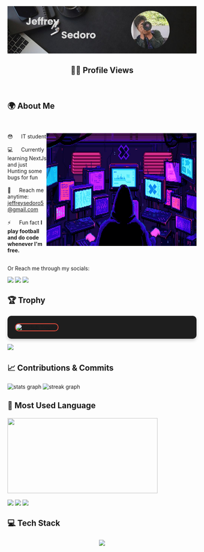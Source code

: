 <div style="text-align: center;">
 <a href="https://portfolio-six-livid-89.vercel.app/" target="_blank">
  <img src="/assets/Jeffrey Sedoro.jpg" alt="Jeffrey">
  </a>
</div>

## <p align="center">🧑‍💻 Profile Views</p>
<div id="header" align="center">
  <img src="https://komarev.com/ghpvc/?username=Myzino&style=for-the-badge&color=7F00FF" alt=""/>
</div>

## <p>🌍 About Me</p>
<br>
<p>
        <img align="right" width="400" height="300" src="/assets/68747470733a2f2f6d656469612e74656e6f722e636f6d2f336254785a34486472797341414141642f706978656c732d6e656f6e2e676966.gif">

😳 &emsp; IT student<br/><br/>
💻 &emsp; Currently learning NextJs and just Hunting some bugs for fun <br/><br/>
🧐 &emsp; Reach me anytime: jeffreysedoro5@gmail.com<br/><br/>
⚡ &emsp; Fun fact **I play football and do code whenever I'm free.**<br/><br/>

<p>Or Reach me through my socials: </p>
<p>
<a href = "https://x.com/Jepriii08/"><img src="https://img.icons8.com/fluent/48/000000/twitter.png"/></a>
<a href = "https://www.instagram.com/myzino_/"><img src="https://img.icons8.com/fluent/48/000000/instagram-new.png"/></a>
<a href = "https://www.facebook.com/Benkiekun/"><img src="https://img.icons8.com/color/48/000000/facebook-new.png"/></a>
</p>

## <p>🏆 Trophy</p>
<p style="background-color: #1e1e1e; padding: 20px; border-radius: 10px; box-shadow: 0px 4px 8px rgba(0, 0, 0, 0.2);">
<img src="https://github-profile-trophy.vercel.app/?username=Myzino&margin-w=5&margin-h=5&theme=darkhub&no-bg=true&no-frame=true&rank=SECRET,SSS,SS,S,AAA,AA,A,B,C&column=7&title=PullRequest,Commits,Stars,Repositories,Issues" alt="GitHub Trophy" style="border: 2px solid #e74c3c; border-radius: 10px;">


</p>
<div > 
<img src="https://readme-typing-svg.herokuapp.com?font=Orbitron&size=24&pause=1000&vCenter=true&color=8A2BE2&width=600&lines=Welcome+to+my+github+profile!;exploring+NextJs+for+the+meantime.;Passionate+about+tech+and+innovation.;Lover+of+coffee+and+Sport+as+well+as+coding." />
</div>





## <p>📈 Contributions & Commits</p>
<div>
  <img src="https://github-readme-stats.vercel.app/api?username=Myzino&hide_title=false&hide_rank=true&show_icons=true&include_all_commits=true&count_private=true&disable_animations=false&bg_color=000000&title_color=8A2BE2&text_color=FFFFFF&icon_color=8A2BE2&locale=en&hide_border=false&order=1" height="200" alt="stats graph" />
    
  <img src="https://streak-stats.demolab.com?user=Myzino&locale=en&mode=daily&background=000000&stroke=8A2BE2&ring=8A2BE2&fire=FF4500&currStreakNum=FFFFFF&sideNums=FFFFFF&currStreakLabel=8A2BE2&sideLabels=FFFFFF&dates=8A2BE2&hide_border=false&border_radius=5&order=3" height="200" alt="streak graph"  />
</div>


## <p>💬 Most Used Language</p>
<p >
  <img width="400" height="200" src="https://github-readme-stats.vercel.app/api/top-langs/?username=Myzino&size_weight=0.0005&count_weight=0.3&layout=compact&bg_color=000000&title_color=8A2BE2&text_color=FFFFFF&icon_color=8A2BE2">

 ![](https://raw.githubusercontent.com/Myzino/Myzino/main/profile-summary-card-output/cobalt/2-most-commit-language.svg)
[![](https://raw.githubusercontent.com/Myzino/Myzino/main/profile-summary-card-output/cobalt/3-stats.svg)](https://github.com/vn7n24fzkq/github-profile-summary-cards)
[![](https://raw.githubusercontent.com/Myzino/Myzino/main/profile-summary-card-output/cobalt/4-productive-time.svg)](https://github.com/vn7n24fzkq/github-profile-summary-cards)


</p>
 


## <p>💻 Tech Stack</p>
<p align="center">
  <img align="center" src="https://skillicons.dev/icons?i=python,js,nodejs,laravel,arduino,react,java,postman,discord,mongodb,express,github&theme=dark"/>
</p>



